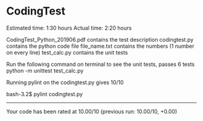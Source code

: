 # CodingTest

Estimated time: 1:30 hours
Actual time: 2:20 hours 

CodingTest_Python_201906.pdf contains the test description
codingtest.py contains the python code file
file_name.txt contains the numbers (1 number on every line)
test_calc.py contains the unit tests

Run the following command on terminal to see the unit tests, passes 6 tests
  python -m unittest test_calc.py

Running pylint on the codingtest.py gives 10/10

bash-3.2$ pylint codingtest.py

--------------------------------------------------------------------
Your code has been rated at 10.00/10 (previous run: 10.00/10, +0.00)
